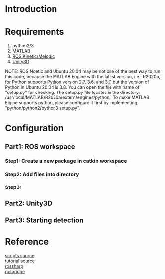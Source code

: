 # Introduction

# Requirements
1. python2/3   
2. MATLAB    
3. [ROS Kinetic/Melodic](http://wiki.ros.org/ROS/Installation)     
4. [Unity3D](https://tecrobust.com/unity3d-for-ubuntu-how-to-install-unity3d-on-linux-ubuntu-18-04-lts-19-04-19-10/)   

NOTE: ROS Noetic and Ubuntu 20.04 may be not one of the best way to run this code, because the MATLAB Engine with the latest version, i.e., R2020a, for Python supports Python version 2.7, 3.6, and 3.7, but the version of Python in Ubuntu 20.04 is 3.8. You can open the file with name of "setup.py" for checking. The setup.py file locates in the directory: /usr/local/MATLAB/R2020a/extern/engines/python/. To make MATLAB Eigine supports python, please configure it first by implementing "python/python2/python3 setup.py".    

# Configuration
## Part1: ROS workspace
### Step1: Create a new package in catkin workspace

### Step2: Add files into directory

### Step3: 

## Part2: Unity3D

## Part3: Starting detection

# Reference
[scripts source](https://mega.nz/#!dsQ01CYa!llVkuQ-JhW9SlOwNBHMlKuv215Mks-DX1BO2g8hqdsg)  
[tutorial source](https://www.youtube.com/watch?v=lVa_bb0UFMs&ab_channel=bryansgue)  
[rossharp](https://github.com/siemens/ros-sharp)  
[rosbridge](http://wiki.ros.org/rosbridge_suite)  
